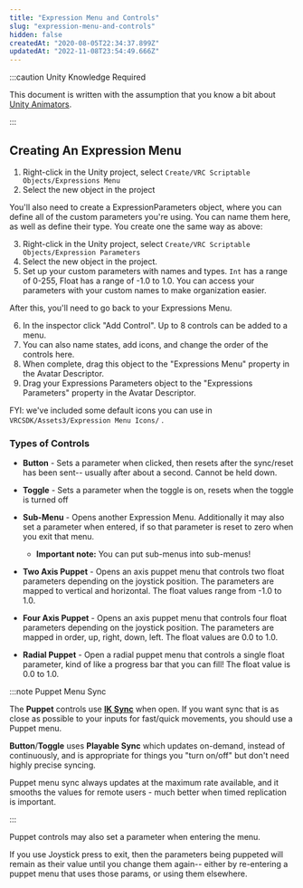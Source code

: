 ```yaml
---
title: "Expression Menu and Controls"
slug: "expression-menu-and-controls"
hidden: false
createdAt: "2020-08-05T22:34:37.899Z"
updatedAt: "2022-11-08T23:54:49.666Z"
---
```

:::caution Unity Knowledge Required

This document is written with the assumption that you know a bit about [Unity Animators](https://docs.unity3d.com/2019.4/Documentation/Manual/class-AnimatorController.html).

:::

## Creating An Expression Menu

1. Right-click in the Unity project, select `Create/VRC Scriptable Objects/Expressions Menu`
2. Select the new object in the project

You'll also need to create a ExpressionParameters object, where you can define all of the custom parameters you're using. You can name them here, as well as define their type. You create one the same way as above:

3. Right-click in the Unity project, select `Create/VRC Scriptable Objects/Expression Parameters`
4. Select the new object in the project.
5. Set up your custom parameters with names and types. `Int` has a range of 0-255, Float has a range of -1.0 to 1.0. You can access your parameters with your custom names to make organization easier.

After this, you'll need to go back to your Expressions Menu.

6. In the inspector click "Add Control".  Up to 8 controls can be added to a menu.
7. You can also name states, add icons, and change the order of the controls here.
8. When complete, drag this object to the "Expressions Menu" property in the Avatar Descriptor.
9. Drag your Expressions Parameters object to the "Expressions Parameters" property in the Avatar Descriptor.

FYI: we've included some default icons you can use in `VRCSDK/Assets3/Expression Menu Icons/` .

### Types of Controls

* **Button** - Sets a parameter when clicked, then resets after the sync/reset has been sent-- usually after about a second. Cannot be held down.
* **Toggle** - Sets a parameter when the toggle is on, resets when the toggle is turned off
* **Sub-Menu** - Opens another Expression Menu.  Additionally it may also set a parameter when entered, if so that parameter is reset to zero when you exit that menu. 
  * **Important note:** You can put sub-menus into sub-menus!

* **Two Axis Puppet** - Opens an axis puppet menu that controls two float parameters depending on the joystick position. The parameters are mapped to vertical and horizontal. The float values range from -1.0 to 1.0.
* **Four Axis Puppet** - Opens an axis puppet menu that controls four float parameters depending on the joystick position.  The parameters are mapped in order, up, right, down, left. The float values are 0.0 to 1.0.
* **Radial Puppet** - Open a radial puppet menu that controls a single float parameter, kind of like a progress bar that you can fill! The float value is 0.0 to 1.0.

:::note Puppet Menu Sync

The **Puppet** controls use [**IK Sync**](/creators.vrchat.com/avatars/animator-parameters#sync-types) when open. If you want sync that is as close as possible to your inputs for fast/quick movements, you should use a Puppet menu.

**Button**/**Toggle** uses **Playable Sync** which updates on-demand, instead of continuously, and is appropriate for things you "turn on/off" but don't need highly precise syncing.

Puppet menu sync always updates at the maximum rate available, and it smooths the values for remote users - much better when timed replication is important.

:::

Puppet controls may also set a parameter when entering the menu. 

If you use Joystick press to exit, then the parameters being puppeted will remain as their value until you change them again-- either by re-entering a puppet menu that uses those params, or using them elsewhere.